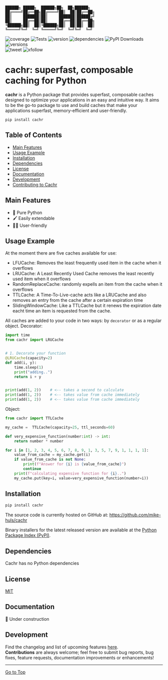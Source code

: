  ```text
 ██████╗ █████╗  ██████╗██╗  ██╗██████╗   
██╔════╝██╔══██╗██╔════╝██║  ██║██╔══██╗  
██║     ███████║██║     ███████║██████╔╝  
██║     ██╔══██║██║     ██╔══██║██╔══██╗  
╚██████╗██║  ██║╚██████╗██║  ██║██║  ██║  
 ╚═════╝╚═╝  ╚═╝ ╚═════╝╚═╝  ╚═╝╚═╝  ╚═╝  
```

![coverage](https://img.shields.io/codecov/c/github/mike-huls/cachr)
![Tests](https://github.com/mike-huls/cachr/actions/workflows/tests.yml/badge.svg)
![version](https://img.shields.io/pypi/v/cachr?color=%2334D058&label=pypi%20package)
![dependencies](https://img.shields.io/librariesio/release/pypi/cachr)
![PyPI Downloads](https://img.shields.io/pypi/dm/cachr.svg?label=PyPI%20downloads)
![versions](https://img.shields.io/pypi/pyversions/cachr.svg?color=%2334D058)
<br>
![tweet](https://img.shields.io/twitter/url?style=social&url=https%3A%2F%2Fgithub.com%2Fmike-huls%2Fcythonbuilder) ![xfollow](https://img.shields.io/twitter/follow/mike_huls?style=social)
# cachr: superfast, composable caching for Python

[//]: # (|         |                                                                                                                                                                                                                                                                                                                                                               |)

[//]: # (|---------|---------------------------------------------------------------------------------------------------------------------------------------------------------------------------------------------------------------------------------------------------------------------------------------------------------------------------------------------------------------|)

[//]: # (| Testing | ![coverage]&#40;https://img.shields.io/codecov/c/github/mike-huls/cachr&#41;                                                                                                                                                                                                                                                                                          |)

[//]: # (| Package | [![PyPI Latest Release]&#40;https://img.shields.io/pypi/v/cachr.svg&#41;]&#40;https://pypi.org/project/cachr/&#41; [![PyPI Downloads]&#40;https://img.shields.io/pypi/dm/cachr.svg?label=PyPI%20downloads&#41;]&#40;https://pypistats.org/packages/cachr&#41; <br/>![status]&#40;https://img.shields.io/pypi/status/cachr&#41; ![dependencies]&#40;https://img.shields.io/librariesio/release/pypi/cachr&#41; |)

[//]: # (| Meta    | ![GitHub License]&#40;https://img.shields.io/github/license/mike-huls/cachr&#41; ![implementation]&#40;https://img.shields.io/pypi/implementation/cachr&#41;  ![versions]&#40;https://img.shields.io/pypi/pyversions/cachr&#41;                                                                                                                                                       |)

[//]: # (| Social  | ![tweet]&#40;https://img.shields.io/twitter/url?style=social&url=https%3A%2F%2Fgithub.com%2Fmike-huls%2Fcachr&#41; ![xfollow]&#40;https://img.shields.io/twitter/follow/mike_huls?style=social&#41;                                                                                                                                                                           | )

**cachr** is a Python package that provides superfast, composable caches designed to 
optimize your applications in an easy and intuitive way.
It aims to be the go-to package to use and build caches that make your applications 
superfast, memory-efficient and user-friendly.
```shell
pip install cachr
```

## Table of Contents
- [Main Features](#main-features)
- [Usage Example](#Usage-example)
- [Installation](#Installation)
- [Dependencies](#Dependencies)
- [License](#license)
- [Documentation](#documentation)
- [Development](#development)
- [Contributing to Cachr](#Development)

## Main Features
- 🐍 Pure Python
- 🖌 Easily extendable
- 👨‍🎨 User-friendly

## Usage Example
At the moment there are five caches available for use: 
- LFUCache: Removes the least frequently used item in the cache when it overflows
- LRUCache: A Least Recently Used Cache removes the least recently used item when it overflows
- RandomReplaceCache: randomly expells an item from the cache when it overflows
- TTLCache: A Time-To-Live-cache acts like a LRUCache and also removes an entry from the cache after a certain expiration time
- SlidingWindowCache: Like a TTLCache but it renews the expiration date eacht time an item is requested from the cache.

All caches are added to your code in two ways: by `decorator` or as a regular object.
Decorator:
```python
import time
from cachr import LRUCache


# 1. Decorate your function
@LRUCache(capacity=2)
def add(i, y):
    time.sleep(1)
    print("adding..")
    return i + y


print(add(1, 2))    # <-- takes a second to calculate
print(add(1, 2))    # <-- takes value from cache immediately 
print(add(1, 2))    # <-- takes value from cache immediately 
```

Object:
```python
from cachr import TTLCache

my_cache =  TTLCache(capacity=25, ttl_seconds=60)

def very_expensive_function(number:int) -> int:
    return number * number

for i in [1, 2, 3, 4, 5, 6, 7, 8, 9, 1, 3, 5, 7, 9, 1, 1, 1, 1]:
    value_from_cache = my_cache.get(i)
    if value_from_cache is not None:
        print(f"Answer for {i} is {value_from_cache}")
        continue
    print(f"calculating expensive function for {i}..")
    my_cache.put(key=i, value=very_expensive_function(number=i))
```



## Installation
```sh
pip install cachr
```
The source code is currently hosted on GitHub at:
https://github.com/mike-huls/cachr

Binary installers for the latest released version are available at the [Python
Package Index (PyPI)](https://pypi.org/project/cachr).

## Dependencies
Cachr has no Python dependencies

## License
[MIT](LICENSE.txt)

## Documentation
🔨 Under construction

## Development
Find the changelog and list of upcoming features [here](doc/CHANGELOG.md).
<br>
**Contributions** are always welcome; feel free to submit bug reports, bug fixes, feature requests, documentation improvements or enhancements!

<hr>

[Go to Top](#table-of-contents)
